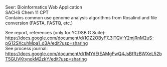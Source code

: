 Seer: Bioinformatics Web Application  
SACHS Chem 11 CPT  
Contains common use genome analysis algorithms from Rosalind and file conversion (FASTA, FASTQ, etc.)  

See report, references (only for YCDSB G Suite):  [https://docs.google.com/document/d/1OZ2OByF7_3lTQV-Y2mjRnM2uS-pG12SXcuhMpa1_d3A/edit?usp=sharing ](https://drive.google.com/file/d/1vN7ej1nrN0YVqAd85SMpePdO8_ZXJkN7/view?usp=sharing)<br>
See process journal:  https://docs.google.com/document/d/1MYdEtEAMgFwQ4JsBfRzBWXeL52bT5GUVKtynokM2zkY/edit?usp=sharing

